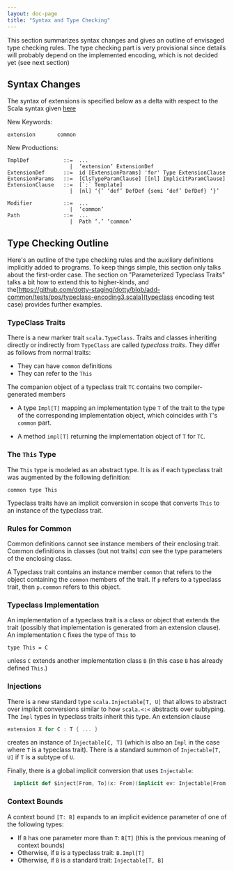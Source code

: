 ```yaml
---
layout: doc-page
title: "Syntax and Type Checking"
---
```


This section summarizes syntax changes and gives an outline of envisaged type checking rules. The type checking part is very provisional since details will probably depend on the
implemented encoding, which is not decided yet (see next section)

## Syntax Changes

The syntax of extensions is specified below as a delta with respect to the Scala syntax given [here](http://dotty.epfl.ch/docs/internals/syntax.html)

New Keywords:

    extension       common

New Productions:

    TmplDef           ::=  ...
                        |  ‘extension’ ExtensionDef
    ExtensionDef      ::=  id [ExtensionParams] 'for' Type ExtensionClause
    ExtensionParams   ::=  [ClsTypeParamClause] [[nl] ImplicitParamClause]
    ExtensionClause   ::=  [`:` Template]
                        |  [nl] ‘{’ ‘def’ DefDef {semi ‘def’ DefDef} ‘}’

    Modifier          ::=  ...
                        |  ‘common’
    Path              ::=  ...
                        |  Path ‘.’ ‘common’


## Type Checking Outline

Here's an outline of the type checking rules and the auxiliary definitions implicitly added to programs. To keep things simple, this section only talks about the first-order case.
The section on "Parameterized Typeclass Traits" talks a bit how to extend this to higher-kinds, and the[https://github.com/dotty-staging/dotty/blob/add-common/tests/pos/typeclass-encoding3.scala](typeclass encoding test case) provides further examples.

### TypeClass Traits

There is a new marker trait `scala.TypeClass`. Traits and classes inheriting directly or indirectly from `TypeClass` are called _typeclass traits_. They differ as follows from normal traits:

 - They can have `common` definitions
 - They can refer to the `This`

The companion object of a typeclass trait `TC` contains two compiler-generated members

 - A type `Impl[T]` mapping an implementation type `T` of the trait to the type of the
   corresponding implementation object, which coincides with `T`'s `common` part.

 - A method `impl[T]` returning the implementation object of `T` for `TC`.

### The `This` Type

The `This` type is modeled as an abstract type. It is as if each typeclass trait
was augmented by the following definition:

    common type This

Typeclass traits have an implicit conversion in scope that converts `This` to an
instance of the typeclass trait.

### Rules for Common

Common definitions cannot see instance members of their enclosing trait. Common definitions in classes (but not traits) _can_ see the type parameters of the enclosing class.

A Typeclass trait contains an instance member `common` that refers to the object containing the `common` members of the trait. If `p` refers to a typeclass trait, then `p.common` refers to this object.

### Typeclass Implementation

An implementation of a typeclass trait is a class or object that extends the trait (possibly that implementation is generated from an extension clause).
An implementation `C` fixes the type of `This` to

    type This = C

unless `C` extends another implementation class `B` (in this case `B` has already defined `This`.)

### Injections

There is a new standard type `scala.Injectable[T, U]` that allows to abstract over implicit conversions similar to how `scala.<:<` abstracts over subtyping. The `Impl` types
in typeclass traits inherit this type. An extension clause
```scala
extension X for C : T { ... }
```
creates an instance of `Injectable[C, T]` (which is also an `Impl` in the case where `T` is a typeclass trait). There is a standard summon of `Injectable[T, U]` if `T` is a subtype of `U`.

Finally, there is a global implicit conversion that uses `Injectable`:

```scala
  implicit def $inject[From, To](x: From)(implicit ev: Injectable[From, To]: To
```

### Context Bounds

A context bound `[T: B]` expands to an implicit evidence parameter of one of the following types:

 - If `B` has one parameter more than `T`: `B[T]` (this is the previous meaning of context bounds)
 - Otherwise, if `B` is a typeclass trait: `B.Impl[T]`
 - Otherwise, if `B` is a standard trait: `Injectable[T, B]`

